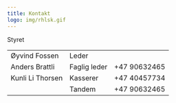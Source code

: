 ```yaml
---
title: Kontakt
logo: img/rhlsk.gif
---
```

Styret

|                  |              |               |
| ---------------- | ------------ | ------------- |
| Øyvind Fossen    | Leder        |               |
| Anders Brattli   | Faglig leder | +47 90632465 |
| Kunli Li Thorsen | Kasserer     | +47 40457734  |
|                  | Tandem       | +47 90632465  |
